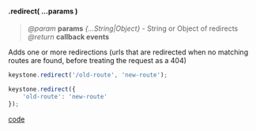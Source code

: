 #### .redirect( ...params )
> *@param* **params** _{...String|Object}_  - String or Object of redirects   
> _@return_ **callback events** 

Adds one or more redirections (urls that are redirected when no matching routes are found, before treating the request as a 404)

```javascript
keystone.redirect('/old-route', 'new-route');

keystone.redirect({
    'old-route': 'new-route'
});
```
<div class="code-header addGitHubLink" data-file="lib/core/redirect.js"> <a href="#" class="loadCode"> code</a> </div><pre class=" language-javascript hideCode api"></pre> 
